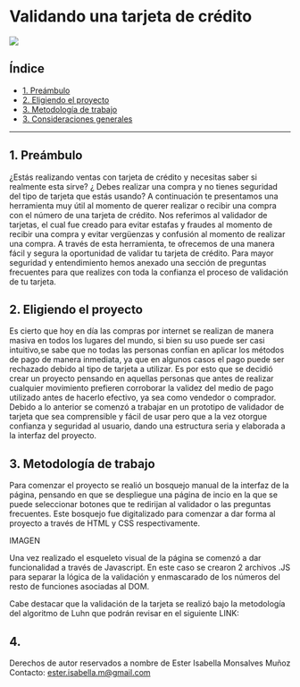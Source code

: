 # Validando una tarjeta de crédito

![](https://thumbs.gfycat.com/FarBarrenBull-max-1mb.gif)

## Índice
* [1. Preámbulo](#1-Preámbulo)
* [2. Eligiendo el proyecto](#1-Eligiendo-el-proyecto)
* [3. Metodología de trabajo](#2-Metodología-de-trabajo)
* [3. Consideraciones generales](#3-consideraciones-generales)

***

## 1. Preámbulo

¿Estás realizando ventas con tarjeta de crédito y necesitas saber si realmente esta sirve?
¿ Debes realizar una compra y no tienes seguridad del tipo de tarjeta que estás usando?
A continuación te presentamos una herramienta muy útil al momento de querer realizar o recibir una compra con el número de una tarjeta de crédito. 
Nos referimos al validador de tarjetas, el cual fue creado para evitar estafas y fraudes al momento de recibir una compra y evitar vergüenzas y confusión al momento de realizar una compra.
A través de esta herramienta, te ofrecemos de una manera fácil y segura la oportunidad de validar tu tarjeta de crédito. Para mayor seguridad y entendimiento hemos anexado una sección de preguntas frecuentes para que realizes con toda la confianza el proceso de validación de tu tarjeta.


## 2. Eligiendo el proyecto
Es cierto que hoy en día las compras por internet se realizan de manera masiva en todos los lugares del mundo, si bien su uso puede ser casi intuitivo,se sabe que no todas las personas confían en aplicar los métodos de pago de manera inmediata, ya que en algunos casos el pago puede ser rechazado debido al tipo de tarjeta a utilizar.
Es por esto que se decidió crear un proyecto pensando en aquellas personas que antes de realizar cualquier movimiento prefieren corroborar la validez del medio de pago utilizado antes de hacerlo efectivo, ya sea como vendedor o comprador.
Debido a lo anterior se comenzó a trabajar en un prototipo de validador de tarjeta que sea comprensible y fácil de usar pero que a la vez otorgue confianza y seguridad al usuario, dando una estructura seria y elaborada a la interfaz del proyecto.

## 3. Metodología de trabajo
Para comenzar el proyecto se realió un bosquejo manual de la interfaz de la página, pensando en que se despliegue una página de incio en la que se puede seleccionar botones que te redirijan al validador o las preguntas frecuentes. 
Este bosquejo fue digitalizado para comenzar a dar forma al proyecto a través de HTML y CSS respectivamente.


IMAGEN


Una vez realizado el esqueleto visual de la página se comenzó a dar funcionalidad a través de Javascript. En este caso se crearon 2 archivos .JS para separar la lógica de la validación y enmascarado de los números del resto de funciones asociadas al DOM.

Cabe destacar que la validación de la tarjeta se realizó bajo la metodología del algoritmo de Luhn que podrán revisar en el siguiente LINK:

## 4. 






Derechos de autor reservados a nombre de  Ester Isabella Monsalves Muñoz
Contacto: ester.isabella.m@gmail.com
